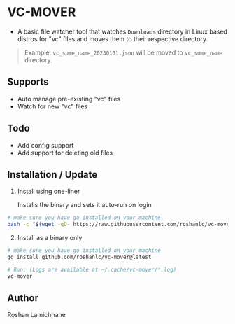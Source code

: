 # VC-MOVER
- A basic file watcher tool that watches `Downloads` directory in Linux based distros for "vc" files and moves them to their respective directory.

> Example: 
`vc_some_name_20230101.json` will be moved to `vc_some_name` directory.


## Supports
- Auto manage pre-existing "vc" files
- Watch for new "vc" files

## Todo
- Add config support
- Add support for deleting old files 


## Installation / Update
1. Install using one-liner

    Installs the binary and sets it auto-run on login
```bash
# make sure you have go installed on your machine.
bash -c "$(wget -qO- https://raw.githubusercontent.com/roshanlc/vc-mover/master/scripts/setup.sh)"
```

2. Install as a binary only
```bash
# make sure you have go installed on your machine.
go install github.com/roshanlc/vc-mover@latest

# Run: (Logs are available at ~/.cache/vc-mover/*.log)
vc-mover
```

## Author
Roshan Lamichhane